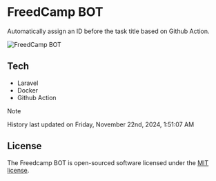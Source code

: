 # FreedCamp BOT

Automatically assign an ID before the task title based on Github Action.

![FreedCamp BOT](https://repository-images.githubusercontent.com/737932867/7d34798b-2680-471c-b089-a78a718d3d6a)

## Tech

- Laravel
- Docker
- Github Action

> [!NOTE]  
> History last updated on Friday, November 22nd, 2024, 1:51:07 AM

## License

The Freedcamp BOT is open-sourced software licensed under the [MIT license](https://opensource.org/licenses/MIT).
